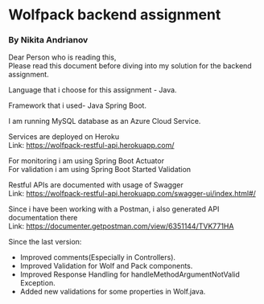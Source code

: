 <h1>Wolfpack backend assignment</h1>
<h3>By Nikita Andrianov</h3>

Dear Person who is reading this,<br>
Please read this document before diving into my solution for the backend assignment.

Language that i choose for this assignment - Java.<br>

Framework that i used- Java Spring Boot.<br>

I am running MySQL database as an Azure Cloud Service.<br>

Services are deployed on Heroku<br>
Link: https://wolfpack-restful-api.herokuapp.com/

For monitoring i am using Spring Boot Actuator<br>
For validation i am using Spring Boot Started Validation<br>

Restful APIs are documented with usage of Swagger<br>
Link: https://wolfpack-restful-api.herokuapp.com/swagger-ui/index.html#/
	
Since i have been working with a Postman, i also generated API documentation there<br>
Link: https://documenter.getpostman.com/view/6351144/TVK771HA

Since the last version:
- Improved comments(Especially in Controllers).
- Improved Validation for Wolf and Pack components.
- Improved Response Handling for handleMethodArgumentNotValid Exception.
- Added new validations for some properties in Wolf.java.

